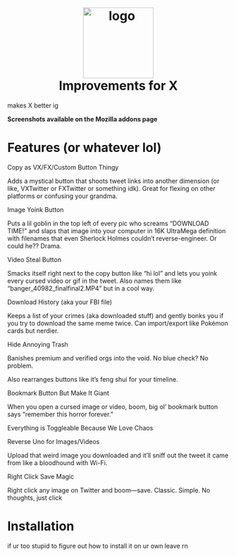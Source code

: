 <h1 align="center"><a href="#"><img src="https://github.com/dfgh-6/twitter-unimprovements/blob/main/src/icons/icon.svg?raw=true" width="160" height="160" alt="logo"></a><br>Improvements for X</h1>

makes X better ig

**Screenshots available on the Mozilla addons page**

# Features (or whatever lol)

Copy as VX/FX/Custom Button Thingy

Adds a mystical button that shoots tweet links into another dimension (or like, VXTwitter or FXTwitter or something idk). Great for flexing on other platforms or confusing your grandma.


Image Yoink Button

Puts a lil goblin in the top left of every pic who screams “DOWNLOAD TIME!” and slaps that image into your computer in 16K UltraMega definition with filenames that even Sherlock Holmes couldn’t reverse-engineer. Or could he?? Drama.


Video Steal Button

Smacks itself right next to the copy button like “hi lol” and lets you yoink every cursed video or gif in the tweet. Also names them like “banger_40982_finalfinal2.MP4” but in a cool way.


Download History (aka your FBI file)

Keeps a list of your crimes (aka downloaded stuff) and gently bonks you if you try to download the same meme twice. Can import/export like Pokémon cards but nerdier.


Hide Annoying Trash

Banishes premium and verified orgs into the void. No blue check? No problem.

Also rearranges buttons like it’s feng shui for your timeline.


Bookmark Button But Make It Giant

When you open a cursed image or video, boom, big ol’ bookmark button says “remember this horror forever.”


Everything is Toggleable Because We Love Chaos

Reverse Uno for Images/Videos

Upload that weird image you downloaded and it’ll sniff out the tweet it came from like a bloodhound with Wi-Fi.


Right Click Save Magic

Right click any image on Twitter and boom—save. Classic. Simple. No thoughts, just click


# Installation

if ur too stupid to figure out how to install it on ur own leave rn
